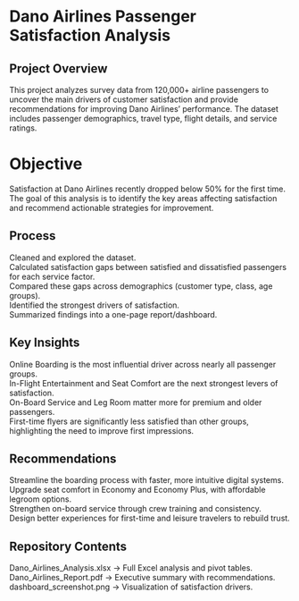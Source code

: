 # Dano Airlines Passenger Satisfaction Analysis  


## Project Overview
This project analyzes survey data from 120,000+ airline passengers to uncover the main drivers of customer satisfaction and provide recommendations for improving Dano Airlines’ performance. The dataset includes passenger demographics, travel type, flight details, and service ratings.      

# Objective  
Satisfaction at Dano Airlines recently dropped below 50% for the first time. The goal of this analysis is to identify the key areas affecting satisfaction and recommend actionable strategies for improvement.  

## Process
Cleaned and explored the dataset.  
Calculated satisfaction gaps between satisfied and dissatisfied passengers for each service factor.  
Compared these gaps across demographics (customer type, class, age groups).  
Identified the strongest drivers of satisfaction.  
Summarized findings into a one-page report/dashboard.  

## Key Insights
Online Boarding is the most influential driver across nearly all passenger groups.  
In-Flight Entertainment and Seat Comfort are the next strongest levers of satisfaction.  
On-Board Service and Leg Room matter more for premium and older passengers.  
First-time flyers are  significantly less satisfied than other groups, highlighting the need to improve first impressions.  

## Recommendations
Streamline the boarding process with faster, more intuitive digital systems.  
Upgrade seat comfort in Economy and Economy Plus, with affordable legroom options.  
Strengthen on-board service through crew training and consistency.  
Design better experiences for first-time and leisure travelers to rebuild trust.  

## Repository Contents
Dano_Airlines_Analysis.xlsx → Full Excel analysis and pivot tables.  
Dano_Airlines_Report.pdf → Executive summary with recommendations.  
dashboard_screenshot.png → Visualization of satisfaction drivers.
